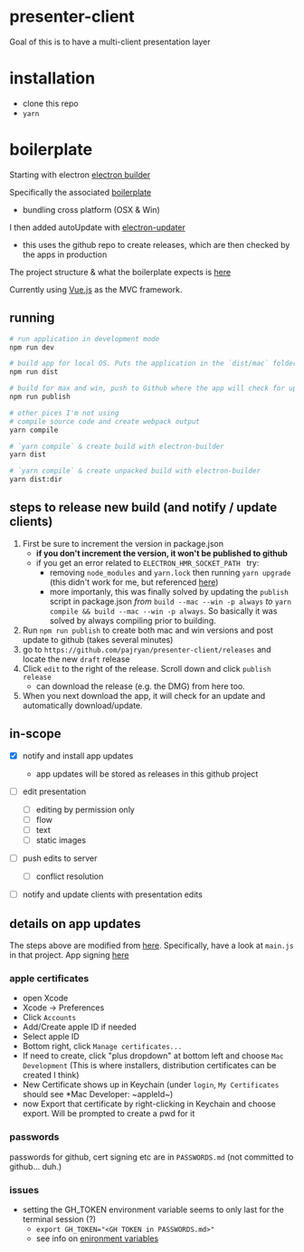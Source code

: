 
 # presenter-client
Goal of this is to have a multi-client presentation layer

# installation
 - clone this repo
 - `yarn`

# boilerplate
Starting with electron [electron builder](https://github.com/electron-userland/electron-builder)

Specifically the associated [boilerplate](https://github.com/electron-userland/electron-webpack-quick-start)
 - bundling cross platform (OSX & Win)

I then added autoUpdate with [electron-updater](https://www.electron.build/auto-update)
 - this uses the github repo to create releases, which are then checked by the apps in production

The project structure & what the boilerplate expects is [here](https://webpack.electron.build/project-structure)

Currently using [Vue.js](https://vuejs.org/v2/guide/index.html) as the MVC framework.

## running
```bash
# run application in development mode
npm run dev

# build app for local OS. Puts the application in the `dist/mac` folder
npm run dist

# build for max and win, push to Github where the app will check for updates automatically.
npm run publish

# other pices I'm not using
# compile source code and create webpack output
yarn compile

# `yarn compile` & create build with electron-builder
yarn dist

# `yarn compile` & create unpacked build with electron-builder
yarn dist:dir
```

## steps to release new build (and notify / update clients)
  1. First be sure to increment the version in package.json
      - **if you don't increment the version, it won't be published to github**
      - if you get an error related to `ELECTRON_HMR_SOCKET_PATH ` try:
          - removing `node_modules` and `yarn.lock` then running `yarn upgrade` (this didn't work for me, but referenced [here](https://github.com/electron-userland/electron-webpack/issues/58))
          - more importanly, this was finally solved by updating the `publish` script in package.json *from* `build --mac --win -p always` *to* `yarn compile && build --mac --win -p always`.  So basically it was solved by always compiling prior to building.
 2. Run `npm run publish` to create both mac and win versions and post update to github (takes several minutes)
 3. go to `https://github.com/pajryan/presenter-client/releases` and locate the new `draft` release
 4. Click `edit` to the right of the release. Scroll down and click `publish release`
      - can download the release (e.g. the DMG) from here too.
 5. When you next download the app, it will check for an update and automatically download/update.


## in-scope
 - [x] notify and install app updates
     - app updates will be stored as releases in this github project
 - [ ] edit presentation
     - [ ] editing by permission only
     - [ ] flow
     - [ ] text
     - [ ] static images
 - [ ] push edits to server
     - [ ] conflict resolution
 - [ ] notify and update clients with presentation edits


## details on app updates
The steps above are modified from [here](https://github.com/iffy/electron-updater-example).  Specifically, have a look at `main.js` in that project.
App signing [here](https://help.apple.com/xcode/mac/current/#/dev3a05256b8)


### apple certificates
 - open Xcode
 - Xcode -> Preferences
 - Click `Accounts`
 - Add/Create apple ID if needed
 - Select apple ID
 - Bottom right, click `Manage certificates...`
 - If need to create, click "plus dropdown" at bottom left and choose `Mac Development` (This is where installers, distribution certificates can be created I think)
 - New Certificate shows up in Keychain (under `login`, `My Certificates` should see *Mac Developer: ~appleId~)
 - now Export that certificate by right-clicking in Keychain and choose export. Will be prompted to create a pwd for it

 ### passwords
 passwords for github, cert signing etc are in `PASSWORDS.md` (not committed to github... duh.)

 ### issues
  - setting the GH_TOKEN environment variable seems to only last for the terminal session (?)
    - `export GH_TOKEN="<GH TOKEN in PASSWORDS.md>"`
    - see info on [enironment variables](https://medium.com/@himanshuagarwal1395/setting-up-environment-variables-in-macos-sierra-f5978369b255)